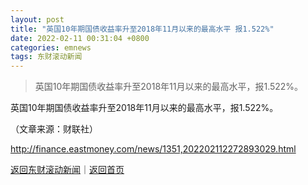 ```yaml
---
layout: post
title: "英国10年期国债收益率升至2018年11月以来的最高水平 报1.522%"
date: 2022-02-11 00:31:04 +0800
categories: emnews
tags: 东财滚动新闻
---
```

> 英国10年期国债收益率升至2018年11月以来的最高水平，报1.522%。

<p>英国10年期国债收益率升至2018年11月以来的最高水平，报1.522%。</p><p class="em_media">（文章来源：财联社）</p>

<http://finance.eastmoney.com/news/1351,202202112272893029.html>

[返回东财滚动新闻](//finews.withounder.com/emnews/)｜[返回首页](//finews.withounder.com/)